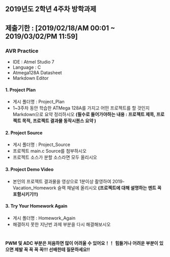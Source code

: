## 2019년도 2학년 4주차 방학과제
## 제출기한 : [2019/02/18/AM 00:01 ~ 2019/03/02/PM 11:59]

### AVR Practice
- IDE : Atmel Studio 7
- Language : C
- Atmega128A Datasheet
- Markdown Editor

#### 1. Project Plan
- 게시 폴더명 : Project_Plan
- 1~3주차 동안 학습한 ATMega 128A를 가지고 어떤 프로젝트를 할 것인지 Markdown으로 요약 정리하시오 **(필수로 들어가야하는 내용 : 프로젝트 제목, 프로젝트 목적, 프로젝트 결과물 동작시퀀스 요약 )**

#### 2. Project Source

- 게시 폴더명 : Project_Source 
- 프로젝트 main.c Source를 첨부하시오
- 프로젝트 소스가 분할 소스라면 모두 올리시오

#### 3. Project Demo Video
- 본인의 프로젝트 결과물을 영상으로 1분이상 촬영하여 2019-Vacation_Homework 슬랙 채널에 올리시오 **(프로젝트에 대해 설명하는 멘트 꼭 포함시키기!!)**

#### 3. Try Your Homework Again
- 게시 폴더명 : Homework_Again
- 해결하지 못한 지난번 과제 부분을 다시 해결해보시오

#
**PWM 및 ADC 부분은 처음하면 많이 어려울 수 있어요！！**
**힘들거나 어려운 부분이 있으면 제발 꼭 꼭 꼭 꼭!!! 선배한테 질문하세요!!**
